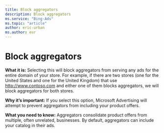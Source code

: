 ```yaml
---
title: Block aggregators
description: Block aggregators
ms.service: "Bing-Ads"
ms.topic: "article"
author: eric-urban
ms.author: eur
---
```


# Block aggregators

**What it is:**  Selecting this will block aggregators from serving any ads for the entire domain of your store. For example, if there are two stores (one for the United States and one for the United Kingdom) that use http://www.contoso.com and either one of them blocks aggregators, we will block aggregators for both stores.

**Why it’s important:**  If you select this option, Microsoft Advertising will attempt to prevent aggregators from including your product offers.

**What you need to know:**  Aggregators consolidate product offers from multiple, often unrelated, businesses. By default, aggregators can include your catalog in their ads.


